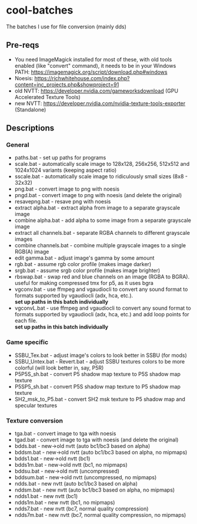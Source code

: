 # cool-batches
The batches I use for file conversion (mainly dds)

## Pre-reqs
* You need ImageMagick installed for most of these, with old tools enabled (like "convert" command), it needs to be in your Windows PATH: https://imagemagick.org/script/download.php#windows
* Noesis: https://richwhitehouse.com/index.php?content=inc_projects.php&showproject=91
* old NVTT: https://developer.nvidia.com/gameworksdownload (GPU Accelerated Texture Tools)
* new NVTT: https://developer.nvidia.com/nvidia-texture-tools-exporter (Standalone)

## Descriptions
### General
* paths.bat - set up paths for programs
* scale.bat - automatically scale image to 128x128, 256x256, 512x512 and 1024x1024 variants (keeping aspect ratio)
* sscale.bat - automatically scale image to ridiculously small sizes (8x8 - 32x32)
* png.bat - convert image to png with noesis
* pngd.bat - convert image to png with noesis (and delete the original)
* resavepng.bat - resave png with noesis
* extract alpha.bat - extract alpha from image to a separate grayscale image
* combine alpha.bat - add alpha to some image from a separate grayscale image
* extract all channels.bat - separate RGBA channels to different grayscale images
* combine channels.bat - combine multiple grayscale images to a single RGB(A) image
* edit gamma.bat - adjust image's gamma by some amount
* rgb.bat - assume rgb color profile (makes image darker)
* srgb.bat - assume srgb color profile (makes image brighter)
* rbswap.bat - swap red and blue channels on an image (RGBA to BGRA). useful for making compressed tmx for p5, as it uses bgra
* vgconv.bat - use ffmpeg and vgaudiocli to convert any sound format to formats supported by vgaudiocli (adx, hca, etc.).<br><b>set up paths in this batch individually</b>
* vgconvL.bat - use ffmpeg and vgaudiocli to convert any sound format to formats supported by vgaudiocli (adx, hca, etc.) and add loop points for each file.<br><b>set up paths in this batch individually</b>
### Game specific
* SSBU_Tex.bat - adjust image's colors to look better in SSBU (for mods)
* SSBU_Untex.bat - Revert.bat - adjust SSBU textures colors to be more colorful (will look better in, say, P5R)
* P5P5S_sh.bat - convert P5 shadow map texture to P5S shadow map texture
* P5SP5_sh.bat - convert P5S shadow map texture to P5 shadow map texture
* SH2_msk_to_P5.bat - convert SH2 msk texture to P5 shadow map and specular textures
### Texture conversion
* tga.bat - convert image to tga with noesis
* tgad.bat - convert image to tga with noesis (and delete the original)
* bdds.bat - new->old nvtt (auto bc1/bc3 based on alpha)
* bddsm.bat - new->old nvtt (auto bc1/bc3 based on alpha, no mipmaps)
* bdds1.bat - new->old nvtt (bc1)
* bdds1m.bat - new->old nvtt (bc1, no mipmaps)
* bddsu.bat - new->old nvtt (uncompressed)
* bddsum.bat - new->old nvtt (uncompressed, no mipmaps)
* ndds.bat - new nvtt (auto bc1/bc3 based on alpha)
* nddsm.bat - new nvtt (auto bc1/bc3 based on alpha, no mipmaps)
* ndds1.bat - new nvtt (bc1)
* ndds1m.bat - new nvtt (bc1, no mipmaps)
* ndds7.bat - new nvtt (bc7, normal quality compression)
* ndds7m.bat - new nvtt (bc7, normal quality compression, no mipmaps)

